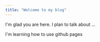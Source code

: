 ```yaml
---
title: "Welcome to my blog"
---
```


I'm glad you are here. I plan to talk about ...

I'm learning how to use github pages

